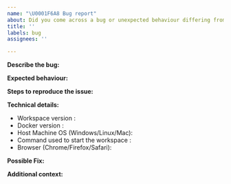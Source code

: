 ```yaml
---
name: "\U0001F6A8 Bug report"
about: Did you come across a bug or unexpected behaviour differing from the docs?
title: ''
labels: bug
assignees: ''

---
```


<!--
Thanks for reporting a bug for ML Workspace 🙌 ❤️

Before opening a new issue, make sure that we do not have any duplicates already open. You can ensure this by searching the issue list for this repository. If there is a duplicate, please close your issue and add a comment to the existing issue instead.

Also, be sure to check our documentation first: https://github.com/ml-tooling/ml workspace
-->

**Describe the bug:**

<!-- Describe your issue, but please be descriptive! Thanks again 🙌 ❤️ -->

**Expected behaviour:**

<!-- A clear and concise description of what you expected to happen. -->

**Steps to reproduce the issue:**

<!-- include screenshots, logs, code or other info to help explain your problem -->

<!-- 
1. Go to '...'
2. Click on '....'
3. Scroll down to '....'
4. See error
-->

**Technical details:**

- Workspace version <!-- run `echo $WORKSPACE_VERSION` inside the workspace -->: 
- Docker version <!-- run `docker version` on host machine -->: 
- Host Machine OS (Windows/Linux/Mac): 
- Command used to start the workspace <!-- e.g. `docker run -p 8091:8091 mltooling/ml-workspace:latest` -->:
- Browser (Chrome/Firefox/Safari):

**Possible Fix:**

<!--- Not obligatory, but suggest a fix or reason for the bug -->

**Additional context:**

<!-- Add any other context about the problem here. -->
